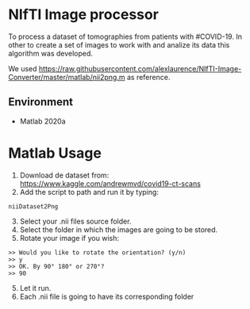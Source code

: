 # NIfTI Image processor
To process a dataset of tomographies from patients with #COVID-19. 
In other to create a set of images to work with and analize its data
this algorithm was developed.

We used https://raw.githubusercontent.com/alexlaurence/NIfTI-Image-Converter/master/matlab/nii2png.m as reference.

## Environment
* Matlab 2020a

# Matlab Usage
1. Download de dataset from: https://www.kaggle.com/andrewmvd/covid19-ct-scans
2. Add the script to path and run it by typing: 
```
niiDataset2Png
```
3. Select your .nii files source folder.
4. Select the folder in which the images are going to be stored.
5. Rotate your image if you wish:
```
>> Would you like to rotate the orientation? (y/n)
>> y
>> OK. By 90° 180° or 270°? 
>> 90
```
5. Let it run.
6. Each .nii file is going to have its corresponding folder
